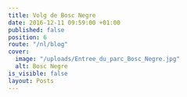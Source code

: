 ```yaml
---
title: Volg de Bosc Negre
date: 2016-12-11 09:59:00 +01:00
published: false
position: 6
route: "/nl/blog"
cover:
  image: "/uploads/Entree_du_parc_Bosc_Negre.jpg"
  alt: Bosc Negre
is_visible: false
layout: Posts
---
```


